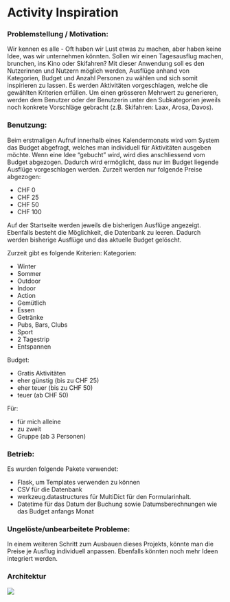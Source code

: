 # Activity Inspiration

### Problemstellung / Motivation:
Wir kennen es alle - Oft haben wir Lust etwas zu machen, aber haben keine Idee, was wir unternehmen könnten. Sollen wir einen Tagesausflug machen, brunchen, ins Kino oder Skifahren? 
Mit dieser Anwendung soll es den Nutzerinnen und Nutzern möglich werden, Ausflüge anhand von Kategorien, Budget und Anzahl Personen zu wählen und sich somit inspirieren zu lassen. Es werden Aktivitäten vorgeschlagen, welche die gewählten Kriterien erfüllen.
Um einen grösseren Mehrwert zu generieren, werden dem Benutzer oder der Benutzerin unter den Subkategorien jeweils noch konkrete Vorschläge gebracht (z.B. Skifahren: Laax, Arosa, Davos).

### Benutzung: 
Beim erstmaligen Aufruf innerhalb eines Kalendermonats wird vom System das Budget abgefragt, welches man individuell für Aktivitäten ausgeben möchte. Wenn eine Idee “gebucht” wird, wird dies anschliessend vom Budget abgezogen. Dadurch wird ermöglicht, dass nur im Budget liegende Ausflüge vorgeschlagen werden.
Zurzeit werden nur folgende Preise abgezogen:
-	CHF 0
-	CHF 25
-	CHF 50
-	CHF 100

Auf der Startseite werden jeweils die bisherigen Ausflüge angezeigt. Ebenfalls besteht die Möglichkeit, die Datenbank zu leeren. Dadurch werden bisherige Ausflüge und das aktuelle Budget gelöscht.

Zurzeit gibt es folgende Kriterien: 
Kategorien:
- Winter 
- Sommer 
- Outdoor 
- Indoor 
- Action 
- Gemütlich 
- Essen 
- Getränke 
- Pubs, Bars, Clubs 
- Sport 
- 2 Tagestrip 
- Entspannen

Budget:
- Gratis Aktivitäten 
- eher günstig (bis zu CHF 25)
- eher teuer (bis zu CHF 50)
- teuer (ab CHF 50)

Für:
- für mich alleine 
- zu zweit 
- Gruppe (ab 3 Personen)

### Betrieb: 
Es wurden folgende Pakete verwendet:
- Flask, um Templates verwenden zu können
- CSV für die Datenbank
- werkzeug.datastructures für MultiDict für den Formularinhalt. 
- Datetime für das Datum der Buchung sowie Datumsberechnungen wie das Budget anfangs Monat

### Ungelöste/unbearbeitete Probleme:
In einem weiteren Schritt zum Ausbauen dieses Projekts, könnte man die Preise je Ausflug individuell anpassen. Ebenfalls könnten noch mehr Ideen integriert werden. 

### Architektur
<img src="/Users/anna/Desktop/DBM_PRO2_HS2022/pro2_projekt/images/Ablaufdiagramm.jpg"/>